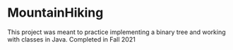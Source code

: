 # MountainHiking

This project was meant to practice implementing a binary tree and working with classes in Java. 
Completed in Fall 2021
